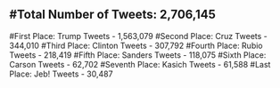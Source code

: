 #Total Number of Tweets: 2,706,145 
---
#First Place: Trump Tweets - 1,563,079
#Second Place: Cruz Tweets - 344,010
#Third Place: Clinton Tweets - 307,792
#Fourth Place: Rubio Tweets - 218,419
#Fifth Place: Sanders Tweets - 118,075
#Sixth Place: Carson Tweets - 62,702
#Seventh Place: Kasich Tweets - 61,588
#Last Place: Jeb! Tweets - 30,487
